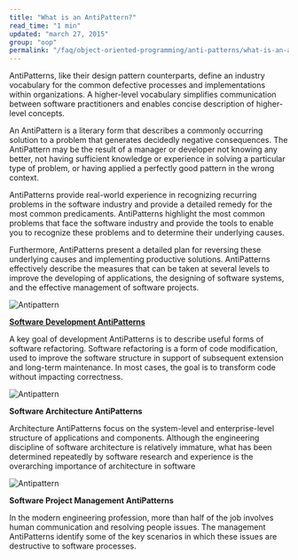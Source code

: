 ```yaml
---
title: "What is an AntiPattern?"
read_time: "1 min"
updated: "march 27, 2015"
group: "oop"
permalink: "/faq/object-oriented-programming/anti-patterns/what-is-an-antipattern/"
---
```


AntiPatterns, like their design pattern counterparts, define an industry vocabulary for the common defective processes and implementations within organizations. A higher-level vocabulary simplifies communication between software practitioners and enables concise description of higher-level concepts.

An AntiPattern is a literary form that describes a commonly occurring solution to a problem that generates decidedly negative consequences. The AntiPattern may be the result of a manager or developer not knowing any better, not having sufficient knowledge or experience in solving a particular type of problem, or having applied a perfectly good pattern in the wrong context.

AntiPatterns provide real-world experience in recognizing recurring problems in the software industry and provide a detailed remedy for the most common predicaments. AntiPatterns highlight the most common problems that face the software industry and provide the tools to enable you to recognize these problems and to determine their underlying causes.

Furthermore, AntiPatterns present a detailed plan for reversing these underlying causes and implementing productive solutions. AntiPatterns effectively describe the measures that can be taken at several levels to improve the developing of applications, the designing of software systems, and the effective management of software projects.


![Antipattern](https://raw.githubusercontent.com/wwphp-fb/php-resources/master/images/anti-patterns/mang.jpg "Antipattern")

<b>[Software Development AntiPatterns](software-development-antipatterns.md)</b>

A key goal of development AntiPatterns is to describe useful forms of software refactoring. Software refactoring is a form of code modification, used to improve the software structure in support of subsequent extension and long-term maintenance. In most cases, the goal is to transform code without impacting correctness. 

![Antipattern](https://raw.githubusercontent.com/wwphp-fb/php-resources/master/images/anti-patterns/softde.jpg "Antipattern")

<b>Software Architecture AntiPatterns</b>

Architecture AntiPatterns focus on the system-level and enterprise-level structure of applications and components. Although the engineering discipline of software architecture is relatively immature, what has been determined repeatedly by software research and experience is the overarching importance of architecture in software 

![Antipattern](https://raw.githubusercontent.com/wwphp-fb/php-resources/master/images/anti-patterns/imp.jpg "Antipattern")

<b>Software Project Management AntiPatterns</b>

In the modern engineering profession, more than half of the job involves human communication and resolving people issues. The management AntiPatterns identify some of the key scenarios in which these issues are destructive to software processes.
